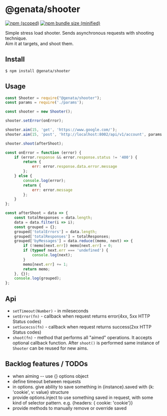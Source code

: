 # @genata/shooter

[![npm (scoped)](https://img.shields.io/npm/v/@genata/shooter.svg)](https://www.npmjs.com/package/@genata/shooter)
[![npm bundle size (minified)](https://img.shields.io/bundlephobia/min/@genata/shooter.svg)](https://www.npmjs.com/package/@genata/shooter)

Simple stress load shooter. Sends asynchronous requests with shooting technique.  
Aim it at targets, and shoot them.

## Install

```
$ npm install @genata/shooter
```

## Usage

```js
const Shooter = require("@genata/shooter");
const params = require('./params');

const shooter = new Shooter();

shooter.setError(onError);

shooter.aim(15, 'get', 'https://www.google.com/');
shooter.aim(15, 'post', 'http://localhost:8002/api/v1/account', params.searchAccountParams);

shooter.shoot(afterShoot);

const onError = function (error) {
    if (error.response && error.response.status != '400') {
        return {
            err: error.response.data.error.message
        };
    } else {
        console.log(error);
        return {
            err: error.message
        };
    }
};

const afterShoot = data => {
    const totalResponses = data.length;
    data = data.filter(i => i);
    const grouped = {};
    grouped['totalErrors'] = data.length;
    grouped['totalResponses'] = totalResponses;
    grouped['byMessages'] = data.reduce((memo, next) => {
        if (!memo[next.err]) memo[next.err] = 0;
        if (typeof next.err === 'undefined') {
            console.log(next);
        }
        memo[next.err] += 1;
        return memo;
    }, {});
    console.log(grouped);
};
```

## Api

* `setTimeout(Number)` - in mileseconds
* `setError(fn)` - callback when request returns error(4xx, 5xx HTTP Status codes)
* `setSucecss(fn)` - callback when request returns success(2xx HTTP Status codes)
* `shoot(fn)` - method that performs all "aimed" operations. It accepts optional callback function. After `shoot()` is performed same instance of `Shooter` can be reused for new aims.

## Backlog features / TODOs

* when aiming -- use {} options object
* define timeout between requests
* in options. give ability to save something in {instance}.saved with {k: 'cookie', v: value} structure
* provide options.inject to use something saved in request, with some kind of selector pattern. e.g. {headers: { cookie: 'cookie'}}
* provide methods to manually remove or override saved
